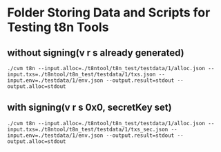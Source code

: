# Folder Storing Data and Scripts for Testing t8n Tools

## without signing(v r s already generated)
`./cvm t8n --input.alloc=./t8ntool/t8n_test/testdata/1/alloc.json --input.txs=./t8ntool/t8n_test/testdata/1/txs.json --input.env=./testdata/1/env.json --output.result=stdout --output.alloc=stdout`

## with signing(v r s 0x0, secretKey set)
`./cvm t8n --input.alloc=./t8ntool/t8n_test/testdata/1/alloc.json --input.txs=./t8ntool/t8n_test/testdata/1/txs_sec.json --input.env=./testdata/1/env.json --output.result=stdout --output.alloc=stdout`
